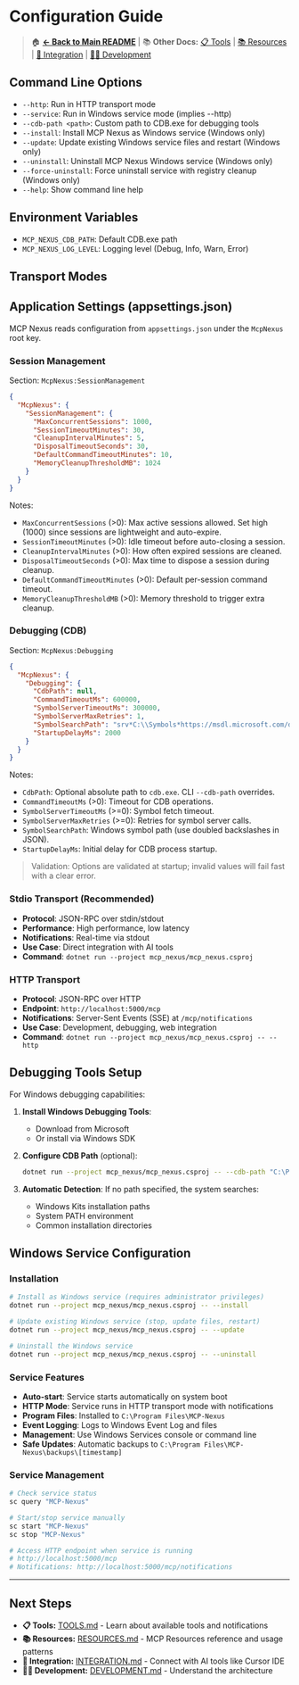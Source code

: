 # Configuration Guide

> 🏠 **[← Back to Main README](../README.md)** | 📚 **Other Docs:** [📋 Tools](TOOLS.md) | [📚 Resources](RESOURCES.md) | [🤖 Integration](INTEGRATION.md) | [👨‍💻 Development](DEVELOPMENT.md)

## Command Line Options

- `--http`: Run in HTTP transport mode
- `--service`: Run in Windows service mode (implies --http)
- `--cdb-path <path>`: Custom path to CDB.exe for debugging tools
- `--install`: Install MCP Nexus as Windows service (Windows only)
- `--update`: Update existing Windows service files and restart (Windows only)
- `--uninstall`: Uninstall MCP Nexus Windows service (Windows only)
- `--force-uninstall`: Force uninstall service with registry cleanup (Windows only)
- `--help`: Show command line help

## Environment Variables

- `MCP_NEXUS_CDB_PATH`: Default CDB.exe path
- `MCP_NEXUS_LOG_LEVEL`: Logging level (Debug, Info, Warn, Error)

## Transport Modes

## Application Settings (appsettings.json)

MCP Nexus reads configuration from `appsettings.json` under the `McpNexus` root key.

### Session Management

Section: `McpNexus:SessionManagement`

```json
{
  "McpNexus": {
    "SessionManagement": {
      "MaxConcurrentSessions": 1000,
      "SessionTimeoutMinutes": 30,
      "CleanupIntervalMinutes": 5,
      "DisposalTimeoutSeconds": 30,
      "DefaultCommandTimeoutMinutes": 10,
      "MemoryCleanupThresholdMB": 1024
    }
  }
}
```

Notes:
- `MaxConcurrentSessions` (>0): Max active sessions allowed. Set high (1000) since sessions are lightweight and auto-expire.
- `SessionTimeoutMinutes` (>0): Idle timeout before auto-closing a session.
- `CleanupIntervalMinutes` (>0): How often expired sessions are cleaned.
- `DisposalTimeoutSeconds` (>0): Max time to dispose a session during cleanup.
- `DefaultCommandTimeoutMinutes` (>0): Default per-session command timeout.
- `MemoryCleanupThresholdMB` (>0): Memory threshold to trigger extra cleanup.

### Debugging (CDB)

Section: `McpNexus:Debugging`

```json
{
  "McpNexus": {
    "Debugging": {
      "CdbPath": null,
      "CommandTimeoutMs": 600000,
      "SymbolServerTimeoutMs": 300000,
      "SymbolServerMaxRetries": 1,
      "SymbolSearchPath": "srv*C:\\Symbols*https://msdl.microsoft.com/download/symbols",
      "StartupDelayMs": 2000
    }
  }
}
```

Notes:
- `CdbPath`: Optional absolute path to `cdb.exe`. CLI `--cdb-path` overrides.
- `CommandTimeoutMs` (>0): Timeout for CDB operations.
- `SymbolServerTimeoutMs` (>=0): Symbol fetch timeout.
- `SymbolServerMaxRetries` (>=0): Retries for symbol server calls.
- `SymbolSearchPath`: Windows symbol path (use doubled backslashes in JSON).
- `StartupDelayMs`: Initial delay for CDB process startup.

> Validation: Options are validated at startup; invalid values will fail fast with a clear error.

### Stdio Transport (Recommended)
- **Protocol**: JSON-RPC over stdin/stdout
- **Performance**: High performance, low latency
- **Notifications**: Real-time via stdout
- **Use Case**: Direct integration with AI tools
- **Command**: `dotnet run --project mcp_nexus/mcp_nexus.csproj`

### HTTP Transport
- **Protocol**: JSON-RPC over HTTP
- **Endpoint**: `http://localhost:5000/mcp`
- **Notifications**: Server-Sent Events (SSE) at `/mcp/notifications`
- **Use Case**: Development, debugging, web integration
- **Command**: `dotnet run --project mcp_nexus/mcp_nexus.csproj -- --http`

## Debugging Tools Setup

For Windows debugging capabilities:

1. **Install Windows Debugging Tools**:
   - Download from Microsoft
   - Or install via Windows SDK

2. **Configure CDB Path** (optional):
   ```bash
   dotnet run --project mcp_nexus/mcp_nexus.csproj -- --cdb-path "C:\Program Files\Windows Kits\10\Debuggers\x64\cdb.exe"
   ```

3. **Automatic Detection**: If no path specified, the system searches:
   - Windows Kits installation paths
   - System PATH environment
   - Common installation directories

## Windows Service Configuration

### Installation
```bash
# Install as Windows service (requires administrator privileges)
dotnet run --project mcp_nexus/mcp_nexus.csproj -- --install

# Update existing Windows service (stop, update files, restart)
dotnet run --project mcp_nexus/mcp_nexus.csproj -- --update

# Uninstall the Windows service
dotnet run --project mcp_nexus/mcp_nexus.csproj -- --uninstall
```

### Service Features
- **Auto-start**: Service starts automatically on system boot
- **HTTP Mode**: Service runs in HTTP transport mode with notifications
- **Program Files**: Installed to `C:\Program Files\MCP-Nexus`
- **Event Logging**: Logs to Windows Event Log and files
- **Management**: Use Windows Services console or command line
- **Safe Updates**: Automatic backups to `C:\Program Files\MCP-Nexus\backups\[timestamp]`

### Service Management
```bash
# Check service status
sc query "MCP-Nexus"

# Start/stop service manually
sc start "MCP-Nexus"
sc stop "MCP-Nexus"

# Access HTTP endpoint when service is running
# http://localhost:5000/mcp
# Notifications: http://localhost:5000/mcp/notifications
```

---

## Next Steps

- **📋 Tools:** [TOOLS.md](TOOLS.md) - Learn about available tools and notifications
- **📚 Resources:** [RESOURCES.md](RESOURCES.md) - MCP Resources reference and usage patterns
- **🤖 Integration:** [INTEGRATION.md](INTEGRATION.md) - Connect with AI tools like Cursor IDE
- **👨‍💻 Development:** [DEVELOPMENT.md](DEVELOPMENT.md) - Understand the architecture
